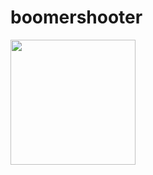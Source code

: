 # boomershooter
<img src="https://user-images.githubusercontent.com/63191757/107875047-8c7bed80-6eb5-11eb-92b0-5580b2a4ec51.png" width="200" height="200">
